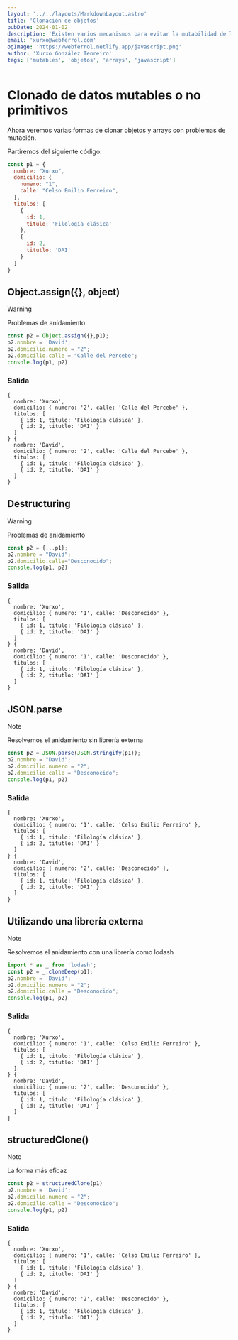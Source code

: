 ```yaml
---
layout: '../../layouts/MarkdownLayout.astro'
title: 'Clonación de objetos'
pubDate: 2024-01-02
description: 'Existen varios mecanismos para evitar la mutabilidad de los objetos o de los primitivos o no mutables. Hay varias soluciones como structuredClone.'
email: 'xurxo@webferrol.com'
ogImage: 'https://webferrol.netlify.app/javascript.png'
author: 'Xurxo González Tenreiro'
tags: ['mutables', 'objetos', 'arrays', 'javascript']
---
```



# Clonado de datos mutables o no primitivos

Ahora veremos varias formas de clonar objetos y arrays con problemas de mutación.

Partiremos del siguiente código:

```js
const p1 = {
  nombre: "Xurxo",
  domicilio: {
    numero: "1",
    calle: "Celso Emilio Ferreiro",
  },
  titulos: [
    {
      id: 1,
      titulo: 'Filología clásica'
    },
    {
      id: 2,
      titutlo: 'DAI'
    }
  ]
}
```

## Object.assign({}, object)

> [!WARNING]
> Problemas de anidamiento

```js
const p2 = Object.assign({},p1);
p2.nombre = 'David';
p2.domicilio.numero = "2";
p2.domicilio.calle = "Calle del Percebe";
console.log(p1, p2)
```

### Salida

```
{
  nombre: 'Xurxo',
  domicilio: { numero: '2', calle: 'Calle del Percebe' },
  titulos: [
    { id: 1, titulo: 'Filología clásica' },
    { id: 2, titutlo: 'DAI' }
  ]
} {
  nombre: 'David',
  domicilio: { numero: '2', calle: 'Calle del Percebe' },
  titulos: [
    { id: 1, titulo: 'Filología clásica' },
    { id: 2, titutlo: 'DAI' }
  ]
}
```

## Destructuring

> [!WARNING]
> Problemas de anidamiento

```js
const p2 = {...p1};
p2.nombre = "David";
p2.domicilio.calle="Desconocido";
console.log(p1, p2)
```
### Salida

```
{
  nombre: 'Xurxo',
  domicilio: { numero: '1', calle: 'Desconocido' },
  titulos: [
    { id: 1, titulo: 'Filología clásica' },
    { id: 2, titutlo: 'DAI' }
  ]
} {
  nombre: 'David',
  domicilio: { numero: '1', calle: 'Desconocido' },
  titulos: [
    { id: 1, titulo: 'Filología clásica' },
    { id: 2, titutlo: 'DAI' }
  ]
}
```

## JSON.parse

> [!NOTE]
> Resolvemos el anidamiento sin librería externa

```js
const p2 = JSON.parse(JSON.stringify(p1));
p2.nombre = "David";
p2.domicilio.numero = "2";
p2.domicilio.calle = "Desconocido";
console.log(p1, p2)
```

### Salida

```
{
  nombre: 'Xurxo',
  domicilio: { numero: '1', calle: 'Celso Emilio Ferreiro' },
  titulos: [
    { id: 1, titulo: 'Filología clásica' },
    { id: 2, titutlo: 'DAI' }
  ]
} {
  nombre: 'David',
  domicilio: { numero: '2', calle: 'Desconocido' },
  titulos: [
    { id: 1, titulo: 'Filología clásica' },
    { id: 2, titutlo: 'DAI' }
  ]
}
```

## Utilizando una librería externa

> [!NOTE]
> Resolvemos el anidamiento con una librería como lodash

```js
import * as _ from 'lodash';
const p2 = _.cloneDeep(p1);
p2.nombre = 'David';
p2.domicilio.numero = "2";
p2.domicilio.calle = "Desconocido";
console.log(p1, p2)
```

### Salida

```
{
  nombre: 'Xurxo',
  domicilio: { numero: '1', calle: 'Celso Emilio Ferreiro' },
  titulos: [
    { id: 1, titulo: 'Filología clásica' },
    { id: 2, titutlo: 'DAI' }
  ]
} {
  nombre: 'David',
  domicilio: { numero: '2', calle: 'Desconocido' },
  titulos: [
    { id: 1, titulo: 'Filología clásica' },
    { id: 2, titutlo: 'DAI' }
  ]
}
```

## structuredClone()
> [!NOTE]
> La forma más eficaz

```js
const p2 = structuredClone(p1)
p2.nombre = 'David';
p2.domicilio.numero = "2";
p2.domicilio.calle = "Desconocido";
console.log(p1, p2)
```

### Salida

```
{
  nombre: 'Xurxo',
  domicilio: { numero: '1', calle: 'Celso Emilio Ferreiro' },
  titulos: [
    { id: 1, titulo: 'Filología clásica' },
    { id: 2, titutlo: 'DAI' }
  ]
} {
  nombre: 'David',
  domicilio: { numero: '2', calle: 'Desconocido' },
  titulos: [
    { id: 1, titulo: 'Filología clásica' },
    { id: 2, titutlo: 'DAI' }
  ]
}
```